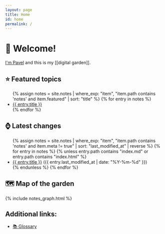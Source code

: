 ```yaml
---
layout: page
title: Home
id: home
permalink: /
---
```


# 👋 Welcome!

[I'm Pavel](https://dside.ru/en/) and this is my [[digital garden]].

## ⭐ Featured topics

<ul>
  {% assign notes = site.notes | where_exp: "item", "item.path contains 'notes' and item.featured" | sort: "title" %}
  {% for entry in notes %}
  <li class="list-entry">
    <a class="internal-link" href="{{ entry.url }}">{{ entry.title }}</a>
  </li>
  {% endfor %}
</ul>

## ⌚ Latest changes

<ul>
  {% assign notes = site.notes | where_exp: "item", "item.path contains 'notes' and item.meta != true" | sort: "last_modified_at" | reverse %}
  {% for entry in notes %}
  {% unless entry.path contains "index.md" or entry.path contains "index.html" %}
  <li class="list-entry">
    <div><a class="internal-link" href="{{ entry.url }}">{{ entry.title }}</a> <span
        class="faded">({{ entry.last_modified_at | date: "%Y-%m-%d" }})</span></div>
  </li>
  {% endunless %}
  {% endfor %}
</ul>

## 🗺 Map of the garden

{% include notes_graph.html %}

## Additional links:

* [📚 Glossary](/glossary)
